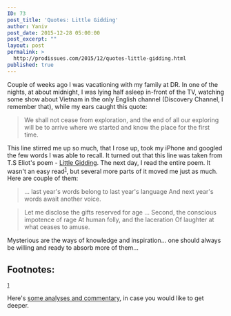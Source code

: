 ```yaml
---
ID: 73
post_title: 'Quotes: Little Gidding'
author: Yaniv
post_date: 2015-12-28 05:00:00
post_excerpt: ""
layout: post
permalink: >
  http://prodissues.com/2015/12/quotes-little-gidding.html
published: true
---
```

<p> Couple of weeks ago I was vacationing with my family at DR. In one of the nights, at about midnight, I was lying half asleep in-front of the TV, watching some show about Vietnam in the only English channel (Discovery Channel, I remember that), while my ears caught this quote: </p>

<blockquote>
<p> We shall not cease from exploration, and the end of all our exploring will be to arrive where we started and know the place for the first time. </p>
</blockquote>

<p> This line stirred me up so much, that I rose up, took my iPhone and googled the few words I was able to recall. It turned out that this line was taken from T.S Eliot's poem - <a href="http://www.columbia.edu/itc/history/winter/w3206/edit/tseliotlittlegidding.html">Little Gidding</a>. The next day, I read the entire poem. It wasn't an easy read<sup><a id="fnr.1" class="footref" href="#fn.1">1</a></sup>, but several more parts of it moved me just as much. Here are couple of them: </p>

<blockquote>
<p> ... last year's words belong to last year's language And next year's words await another voice. </p>
</blockquote>

<blockquote>
<p> Let me disclose the gifts reserved for age ... Second, the conscious impotence of rage At human folly, and the laceration Of laughter at what ceases to amuse. </p>
</blockquote>

<p> Mysterious are the ways of knowledge and inspiration... one should always be willing and ready to absorb more of them... </p>
<div id="footnotes">
<h2 class="footnotes">Footnotes: </h2>
<div id="text-footnotes">

<div class="footdef"><sup><a id="fn.1" class="footnum" href="#fnr.1">1</a></sup> <div class="footpara"><p class="footpara"> Here's <a href="http://www.sparknotes.com/poetry/eliot/section10.rhtml">some analyses and commentary</a>, in case you would like to get deeper. </p></div></div>


</div>
</div>